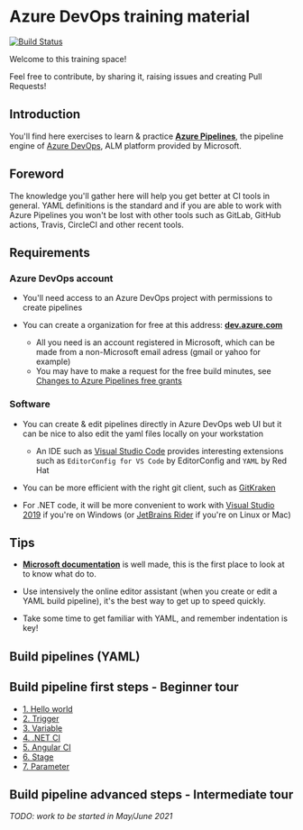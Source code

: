 # Azure DevOps training material

[![Build Status](https://dev.azure.com/devprofr/open-source/_apis/build/status/training-supports/azure-pipeline-training-ci?branchName=main)](https://dev.azure.com/devprofr/open-source/_build/latest?definitionId=53&branchName=main)

Welcome to this training space!

Feel free to contribute, by sharing it, raising issues and creating Pull Requests!

## Introduction

You'll find here exercises to learn & practice [**Azure Pipelines**](https://azure.microsoft.com/en-us/services/devops/pipelines/), the pipeline engine of [Azure DevOps](https://azure.microsoft.com/en-us/services/devops/), ALM platform provided by Microsoft.

## Foreword

The knowledge you'll gather here will help you get better at CI tools in general. YAML definitions is the standard and if you are able to work with Azure Pipelines you won't be lost with other tools such as GitLab, GitHub actions, Travis, CircleCI and other recent tools.

## Requirements

### Azure DevOps account

* You'll need access to an Azure DevOps project with permissions to create pipelines

* You can create a organization for free at this address: [**dev.azure.com**](https://dev.azure.com/)
  * All you need is an account registered in Microsoft, which can be made from a non-Microsoft email adress (gmail or yahoo for example)
  * You may have to make a request for the free build minutes, see [Changes to Azure Pipelines free grants](https://docs.microsoft.com/en-us/azure/devops/release-notes/2021/sprint-184-update)

### Software

* You can create & edit pipelines directly in Azure DevOps web UI but it can be nice to also edit the yaml files locally on your workstation
  * An IDE such as [Visual Studio Code](https://code.visualstudio.com/) provides interesting extensions such as `EditorConfig for VS Code` by EditorConfig and `YAML` by Red Hat

* You can be more efficient with the right git client, such as [GitKraken](https://www.gitkraken.com/)

* For .NET code, it will be more convenient to work with [Visual Studio 2019](https://visualstudio.microsoft.com/) if you're on Windows (or [JetBrains Rider](https://www.jetbrains.com/rider/) if you're on Linux or Mac)

## Tips

* [**Microsoft documentation**](https://docs.microsoft.com/en-us/azure/devops/pipelines/?view=azure-devops) is well made, this is the first place to look at to know what do to.

* Use intensively the online editor assistant (when you create or edit a YAML build pipeline), it's the best way to get up to speed quickly.

* Take some time to get familiar with YAML, and remember indentation is key!

## Build pipelines (YAML)

## Build pipeline first steps - Beginner tour

* [1. Hello world](./docs/build-first-steps/01-helloworld.md)
* [2. Trigger](./docs/build-first-steps/02-trigger.md)
* [3. Variable](./docs/build-first-steps/03-variable.md)
* [4. .NET CI](./docs/build-first-steps/04-ci-dotnet.md)
* [5. Angular CI](./docs/build-first-steps/05-ci-angular.md)
* [6. Stage](./docs/build-first-steps/06-stage.md)
* [7. Parameter](./docs/build-first-steps/07-parameter.md)

## Build pipeline advanced steps - Intermediate tour

_TODO: work to be started in May/June 2021_
